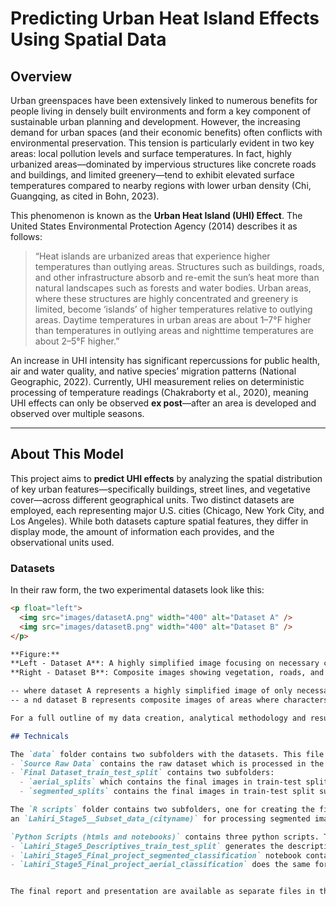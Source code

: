 # Predicting Urban Heat Island Effects Using Spatial Data

## Overview 

Urban greenspaces have been extensively linked to numerous benefits for people living in densely built environments and form a key component of sustainable urban planning and development. However, the increasing demand for urban spaces (and their economic benefits) often conflicts with environmental preservation. This tension is particularly evident in two key areas: local pollution levels and surface temperatures. In fact, highly urbanized areas—dominated by impervious structures like concrete roads and buildings, and limited greenery—tend to exhibit elevated surface temperatures compared to nearby regions with lower urban density (Chi, Guangqing, as cited in Bohn, 2023).

This phenomenon is known as the **Urban Heat Island (UHI) Effect**. The United States Environmental Protection Agency (2014) describes it as follows:

> “Heat islands are urbanized areas that experience higher temperatures than outlying areas. Structures such as buildings, roads, and other infrastructure absorb and re-emit the sun’s heat more than natural landscapes such as forests and water bodies. Urban areas, where these structures are highly concentrated and greenery is limited, become ‘islands’ of higher temperatures relative to outlying areas. Daytime temperatures in urban areas are about 1–7°F higher than temperatures in outlying areas and nighttime temperatures are about 2–5°F higher.”

An increase in UHI intensity has significant repercussions for public health, air and water quality, and native species’ migration patterns (National Geographic, 2022). Currently, UHI measurement relies on deterministic processing of temperature readings (Chakraborty et al., 2020), meaning UHI effects can only be observed **ex post**—after an area is developed and observed over multiple seasons.

---

## About This Model

This project aims to **predict UHI effects** by analyzing the spatial distribution of key urban features—specifically buildings, street lines, and vegetative cover—across different geographical units. Two distinct datasets are employed, each representing major U.S. cities (Chicago, New York City, and Los Angeles). While both datasets capture spatial features, they differ in display mode, the amount of information each provides, and the observational units used.

### Datasets

In their raw form, the two experimental datasets look like this:

```markdown
<p float="left">
  <img src="images/datasetA.png" width="400" alt="Dataset A" />
  <img src="images/datasetB.png" width="400" alt="Dataset B" />
</p>

**Figure:**  
**Left - Dataset A**: A highly simplified image focusing on necessary characteristics of an urban environment, akin to initial urban planning outlines.  
**Right - Dataset B**: Composite images showing vegetation, roads, and other features in their raw forms.

-- where dataset A represents a highly simplified image of only necessary charactersitics of an urban environment, representing outlines similar to what may be produced during initial urban planning stages 
-- a nd dataset B represents composite images of areas where charactersitcis such as vegetation and roads are showin in their raw forms

For a full outline of my data creation, analytical methodology and results, I highly recommend reading the whitepaper available in my repo!

## Technicals

The `data` folder contains two subfolders with the datasets. This file needs to be unzipped first due to its size:
- `Source Raw Data` contains the raw dataset which is processed in the R script to create the final images used in training the model. Each city whose data is utilized in the final dataset has its source raw data in separate folders. Data sources include shape files for each city, census block group demarcation shapefiles, a buildings vector file, a roads vector file, green cover raster file, and UHI raster files.
- `Final Dataset_train_test_split` contains two subfolders:
  - `aerial_splits` which contains the final images in train-test split subfolders, which act as input to the aerial image classification models.
  - `segmented_splits` contains the final images in train-test split subfolders, which act as input to the segmented image classification models.

The `R scripts` folder contains two subfolders, one for creating the final aerial image dataset and another for creating the segmented images dataset. Each of these folders contains a unique script for Chicago, LA, and NY to process their data.of the format `Lahiri_Stage5__Subset_data_(cityname)_aerial` for processing aerial images 
an `Lahiri_Stage5__Subset_data_(cityname)` for processing segmented images.

`Python Scripts (htmls and notebooks)` contains three python scripts. These notebooks are shared in both html and ipynb formats:
- `Lahiri_Stage5_Descriptives_train_test_split` generates the descriptive statistics presented in the final report and shows the pipeline for stratified sampling and creation of train-test splits of images.
- `Lahiri_Stage5_Final_project_segmented_classification` notebook contains the full experimentation pipeline for training various CNNs, saves trained models, and creates sample feature maps for investigating segmented images.
- `Lahiri_Stage5_Final_project_aerial_classification` does the same for aerial images.


The final report and presentation are available as separate files in the overall folder.
